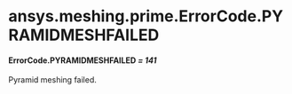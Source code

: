 # ansys.meshing.prime.ErrorCode.PYRAMIDMESHFAILED



#### ErrorCode.PYRAMIDMESHFAILED *= 141*

Pyramid meshing failed.

<!-- !! processed by numpydoc !! -->
